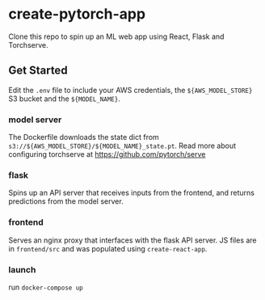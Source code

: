 # create-pytorch-app

Clone this repo to spin up an ML web app using React, Flask and Torchserve. 

## Get Started
Edit the `.env` file to include your AWS credentials, the `${AWS_MODEL_STORE}` S3 bucket and the `${MODEL_NAME}`. 

### model server
The Dockerfile downloads the state dict from `s3://${AWS_MODEL_STORE}/${MODEL_NAME}_state.pt`. Read more about configuring torchserve at https://github.com/pytorch/serve


### flask
Spins up an API server that receives inputs from the frontend, and returns predictions from the model server.


### frontend
Serves an nginx proxy that interfaces with the flask API server. JS files are in `frontend/src` and was populated using `create-react-app`.


### launch
run `docker-compose up`
